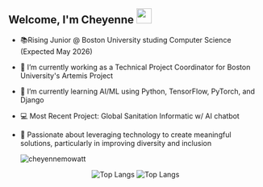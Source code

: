 ## Welcome, I'm Cheyenne <img src="https://raw.githubusercontent.com/MartinHeinz/MartinHeinz/master/wave.gif" width="30px">

- 📚Rising Junior @ Boston University studing Computer Science (Expected May 2026)
- 🔭 I’m currently working as a Technical Project Coordinator for Boston University's Artemis Project
- 🌱 I’m currently learning AI/ML using Python, TensorFlow, PyTorch, and Django
- 💻 Most Recent Project: Global Sanitation Informatic w/ AI chatbot
- 💬 Passionate about leveraging technology to create meaningful solutions, particularly in improving diversity and inclusion

  <p><img align="center" src="https://github-readme-stats.vercel.app/api/top-langs?username=cheyennemowatt&show_icons=true&theme=cobalt&locale=en&layout=compact" alt="cheyennemowatt" /></p>

<div align="center">

![Top Langs]([https://github-readme-stats.vercel.app/api/top-langs/?username=cheyennemowatt&layout=compact](https://github-readme-stats.vercel.app/api/top-langs?username=cheyennemowatt&show_icons=true&theme=cobalt&locale=en&layout=compact))
![Top Langs](https://github-readme-stats.vercel.app/api/top-langs/?username=cheyennemowatt&layout=compact)

</div>
<!--
**cheyennemowatt/cheyennemowatt** is a ✨ _special_ ✨ repository because its `README.md` (this file) appears on your GitHub profile.

Here are some ideas to get you started:

- 🔭 I’m currently working on ...
- 🌱 I’m currently learning ...
- 👯 I’m looking to collaborate on ...
- 🤔 I’m looking for help with ...
- 💬 Ask me about ...
- 📫 How to reach me: ...
- 😄 Pronouns: ...
- ⚡ Fun fact: ...
-->
